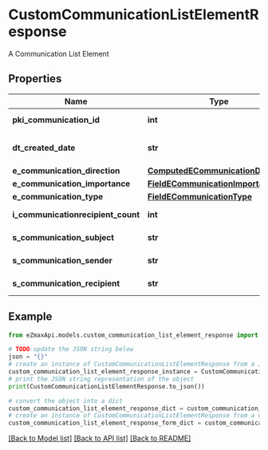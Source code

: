# CustomCommunicationListElementResponse

A Communication List Element

## Properties

Name | Type | Description | Notes
------------ | ------------- | ------------- | -------------
**pki_communication_id** | **int** | The unique ID of the Communication. | 
**dt_created_date** | **str** | The date and time at which the object was created | 
**e_communication_direction** | [**ComputedECommunicationDirection**](ComputedECommunicationDirection.md) |  | 
**e_communication_importance** | [**FieldECommunicationImportance**](FieldECommunicationImportance.md) |  | 
**e_communication_type** | [**FieldECommunicationType**](FieldECommunicationType.md) |  | 
**i_communicationrecipient_count** | **int** | The count of Communicationrecipient | 
**s_communication_subject** | **str** | The subject of the Communication | 
**s_communication_sender** | **str** | The sender name of the Communication | 
**s_communication_recipient** | **str** | The recipients&#39; name of the Communication | 

## Example

```python
from eZmaxApi.models.custom_communication_list_element_response import CustomCommunicationListElementResponse

# TODO update the JSON string below
json = "{}"
# create an instance of CustomCommunicationListElementResponse from a JSON string
custom_communication_list_element_response_instance = CustomCommunicationListElementResponse.from_json(json)
# print the JSON string representation of the object
print(CustomCommunicationListElementResponse.to_json())

# convert the object into a dict
custom_communication_list_element_response_dict = custom_communication_list_element_response_instance.to_dict()
# create an instance of CustomCommunicationListElementResponse from a dict
custom_communication_list_element_response_form_dict = custom_communication_list_element_response.from_dict(custom_communication_list_element_response_dict)
```
[[Back to Model list]](../README.md#documentation-for-models) [[Back to API list]](../README.md#documentation-for-api-endpoints) [[Back to README]](../README.md)


